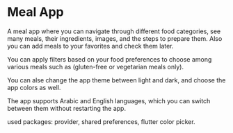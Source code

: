 # Meal App

A meal app where you can navigate through different food categories,
see many meals, their ingredients, images, and the steps to prepare them.
Also you can add meals to your favorites and check them later.

You can apply filters based on your food preferences to choose among various meals such as (gluten-free or vegetarian meals only).

You can alse change the app theme between light and dark, and choose the app colors as well.

The app supports Arabic and English languages, which you can switch between them without restarting the app.

used packages:
    provider,
    shared preferences,
    flutter color picker.